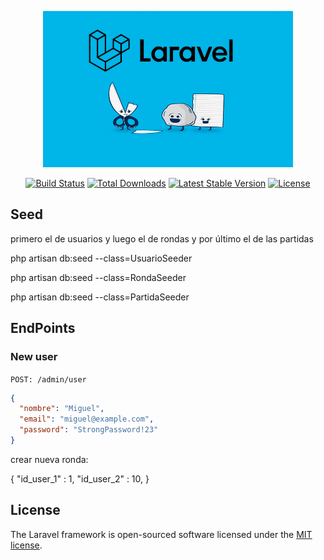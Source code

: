 <p align="center"><a href="https://laravel.com" target="_blank"><img src="paper-stone-scissors-wallpaper-preview.jpg" width="400" alt="Laravel Logo"></a></p>

<p align="center">
<a href="https://github.com/laravel/framework/actions"><img src="https://github.com/laravel/framework/workflows/tests/badge.svg" alt="Build Status"></a>
<a href="https://packagist.org/packages/laravel/framework"><img src="https://img.shields.io/packagist/dt/laravel/framework" alt="Total Downloads"></a>
<a href="https://packagist.org/packages/laravel/framework"><img src="https://img.shields.io/packagist/v/laravel/framework" alt="Latest Stable Version"></a>
<a href="https://packagist.org/packages/laravel/framework"><img src="https://img.shields.io/packagist/l/laravel/framework" alt="License"></a>
</p>

## Seed

primero el de usuarios y luego el de rondas y por último el de las partidas

php artisan db:seed --class=UsuarioSeeder

php artisan db:seed --class=RondaSeeder

php artisan db:seed --class=PartidaSeeder


## EndPoints

### New user

`POST: /admin/user`

```json
{
  "nombre": "Miguel",
  "email": "miguel@example.com",
  "password": "StrongPassword!23"
}
```

crear nueva ronda:

{
  "id_user_1" : 1,
  "id_user_2" : 10,
}



## License

The Laravel framework is open-sourced software licensed under the [MIT license](https://opensource.org/licenses/MIT).
